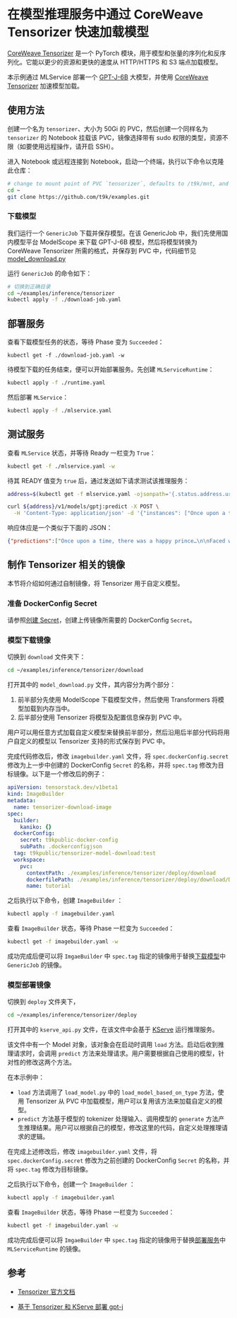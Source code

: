# 在模型推理服务中通过 CoreWeave Tensorizer 快速加载模型

[CoreWeave Tensorizer](https://docs.coreweave.com/coreweave-machine-learning-and-ai/inference/tensorizer) 是一个 PyTorch 模块，用于模型和张量的序列化和反序列化。它能以更少的资源和更快的速度从 HTTP/HTTPS 和 S3 端点加载模型。

本示例通过 MLService 部署一个 [GPT-J-6B](https://huggingface.co/EleutherAI/gpt-j-6b) 大模型，并使用 [CoreWeave Tensorizer](https://docs.coreweave.com/coreweave-machine-learning-and-ai/inference/tensorizer) 加速模型加载。

## 使用方法

创建一个名为 `tensorizer`、大小为 50Gi 的 PVC，然后创建一个同样名为 `tensorizer` 的 Notebook 挂载该 PVC，镜像选择带有 sudo 权限的类型，资源不限（如要使用远程操作，请开启 SSH）。

进入 Notebook 或远程连接到 Notebook，启动一个终端，执行以下命令以克隆此仓库：

```bash
# change to mount point of PVC `tensorizer`, defaults to /t9k/mnt, and also $HOME
cd ~
git clone https://github.com/t9k/examples.git
```

### 下载模型

我们运行一个 `GenericJob` 下载并保存模型。在该 GenericJob 中，我们先使用国内模型平台 ModelScope 来下载 GPT-J-6B 模型，然后将模型转换为 CoreWeave Tensorizer 所需的格式，并保存到 PVC 中，代码细节见 [model_download.py](./download/model_download.py)

运行 `GenericJob` 的命令如下：

```sh
# 切换到正确目录
cd ~/examples/inference/tensorizer
kubectl apply -f ./download-job.yaml
```

## 部署服务

查看下载模型任务的状态，等待 Phase 变为 `Succeeded`：

```
kubectl get -f ./download-job.yaml -w
```

待模型下载的任务结束，便可以开始部署服务。先创建 `MLServiceRuntime`：

```sh
kubectl apply -f ./runtime.yaml
```

然后部署 `MLService`：

```sh
kubectl apply -f ./mlservice.yaml
```

## 测试服务

查看 `MLService` 状态，并等待 Ready 一栏变为 `True`：

```sh
kubectl get -f ./mlservice.yaml -w
```

待其 READY 值变为 `true` 后，通过发送如下请求测试该推理服务：

```sh
address=$(kubectl get -f mlservice.yaml -ojsonpath='{.status.address.url}') && echo $address

curl ${address}/v1/models/gptj:predict -X POST \
  -H 'Content-Type: application/json' -d '{"instances": ["Once upon a time, there was"]}'
```

响应体应是一个类似于下面的 JSON：

```json
{"predictions":["Once upon a time, there was a happy prince…\n\nFaced with a constant barrage of attacks from enemies, this happy prince decided to launch a counterattack and create his own military kingdom. He created a country called Fairy Tail, where no dragon is found, but all dragon"]}
```

## 制作 Tensorizer 相关的镜像

本节将介绍如何通过自制镜像，将 Tensorizer 用于自定义模型。

### 准备 DockerConfig Secret

请参照[创建 Secret](https://github.com/t9k/tutorial-examples/blob/master/build-image/build-image-on-platform/README.md#创建-secret)，创建上传镜像所需要的 DockerConfig `Secret`。

### 模型下载镜像

切换到 `download` 文件夹下：

```sh
cd ~/examples/inference/tensorizer/download
```

打开其中的 `model_download.py` 文件，其内容分为两个部分：

1. 前半部分先使用 ModelScope 下载模型文件，然后使用 Transformers 将模型加载到内存当中。
1. 后半部分使用 Tensorizer 将模型及配置信息保存到 PVC 中。

用户可以用任意方式加载自定义模型来替换前半部分，然后沿用后半部分代码将用户自定义的模型以 Tensorizer 支持的形式保存到 PVC 中。

完成代码修改后，修改 `imagebuilder.yaml` 文件，将 `spec.dockerConfig.secret` 修改为上一步中创建的 DockerConfig `Secret` 的名称，并将 `spec.tag` 修改为目标镜像。以下是一个修改后的例子：

```yaml
apiVersion: tensorstack.dev/v1beta1
kind: ImageBuilder
metadata:
  name: tensorizer-download-image
spec:
  builder:
    kaniko: {}
  dockerConfig:
    secret: t9kpublic-docker-config
    subPath: .dockerconfigjson
  tag: t9kpublic/tensorizer-model-download:test
  workspace:
    pvc:
      contextPath: ./examples/inference/tensorizer/deploy/download
      dockerfilePath: ./examples/inference/tensorizer/deploy/download/Dockerfile
      name: tutorial
```

之后执行以下命令，创建 `ImageBuilder` ：

```sh
kubectl apply -f imagebuilder.yaml
```

查看 `ImageBuilder` 状态，等待 Phase 一栏变为 `Succeeded`：

```sh
kubectl get -f imagebuilder.yaml -w
```

成功完成后便可以将 `ImgaeBuilder` 中 `spec.tag` 指定的镜像用于替换[下载模型](#下载模型)中 `GenericJob` 的镜像。

### 模型部署镜像

切换到 `deploy` 文件夹下，

```sh
cd ~/examples/inference/tensorizer/deploy
```

打开其中的 `kserve_api.py` 文件，在该文件中会基于 [KServe](https://github.com/kserve/kserve/tree/master/python/kserve) 运行推理服务。

该文件中有一个 Model 对象，该对象会在启动时调用 `load` 方法。启动后收到推理请求时，会调用 `predict` 方法来处理请求。用户需要根据自己使用的模型，针对性的修改这两个方法。

在本示例中：

* `load` 方法调用了 `load_model.py` 中的 `load_model_based_on_type` 方法，使用 Tensorizer 从 PVC 中加载模型，用户可以复用该方法来加载自定义的模型。
* `predict` 方法基于模型的 tokenizer 处理输入、调用模型的 `generate` 方法产生推理结果。用户可以根据自己的模型，修改这里的代码，自定义处理推理请求的逻辑。

在完成上述修改后，修改 `imagebuilder.yaml` 文件，将 `spec.dockerConfig.secret` 修改为之前创建的 DockerConfig `Secret` 的名称，并将 `spec.tag` 修改为目标镜像。

之后执行以下命令，创建一个 `ImageBuilder` ：

```sh
kubectl apply -f imagebuilder.yaml
```

查看 `ImageBuilder` 状态，等待 Phase 一栏变为 `Succeeded`：

```sh
kubectl get -f imagebuilder.yaml -w
```

成功完成后便可以将 `ImgaeBuilder` 中 `spec.tag` 指定的镜像用于替换[部署服务](#部署服务)中 `MLServiceRuntime` 的镜像。

## 参考

- [Tensorizer 官方文档](https://docs.coreweave.com/coreweave-machine-learning-and-ai/inference/tensorizer)

- [基于 Tensorizer 和 KServe 部署 gpt-j](https://github.com/coreweave/kubernetes-cloud/tree/master/online-inference/tensorizer-isvc)
